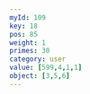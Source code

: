 ```yaml
---
myId: 109
key: 18
pos: 85
weight: 1
primes: 30
category: user
value: [599,4,1,1]
object: [3,5,6]
---
```

